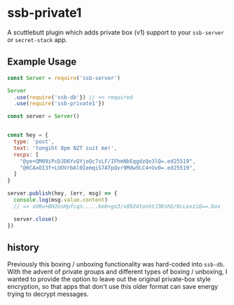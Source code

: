 # ssb-private1

A scuttlebutt plugin which adds private box (v1) support to your `ssb-server` or `secret-stack` app.

## Example Usage

```js
const Server = require('ssb-server')

Server
  .use(require('ssb-db'}) // << required
  .use(require('ssb-private1'})

const server = Server()


const hey = {
  type: 'post',
  text: 'tongiht 8pm NZT suit me!',
  recps: [
    "@ye+QM09iPcDJD6YvQYjoQc7sLF/IFhmNbEqgdzQo3lQ=.ed25519",
    "@6CAxOI3f+LUOVrbAl0IemqiS7ATpQvr9Mdw9LC4+Uv0=.ed25519",
  ]
}

server.publish(hey, (err, msg) => {
  console.log(msg.value.content)
  // => xU0u+8H2osHpfcqn.....keb+gn3/x8924tonhtJ3KshG/0cLexziQ==.box

  server.close()
})
```

## history

Previously this boxing / unboxing functionality was hard-coded into `ssb-db`.
With the advent of private groups and different types of boxing / unboxing, I wanted to
provide the option to leave out the original private-box style encryption, so that apps
that don't use this older format can save energy trying to decrypt messages.

